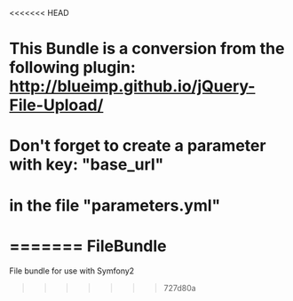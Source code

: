 <<<<<<< HEAD
# This Bundle is a conversion from the following plugin: http://blueimp.github.io/jQuery-File-Upload/

# Don't forget to create a parameter with key: "base_url"
# in the file "parameters.yml"
=======
FileBundle
==========

File bundle for use with Symfony2
>>>>>>> 727d80a
